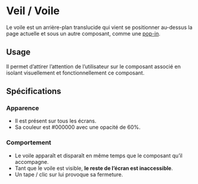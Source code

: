 # Veil / Voile

Le voile est un arrière-plan translucide qui vient se positionner au-dessus la page actuelle et sous un autre composant, comme une [pop-in](/storybook/?path=/story/components-notifiers-pop-ins--design).

## Usage

Il permet d’attirer l’attention de l’utilisateur sur le composant associé en isolant visuellement et fonctionnellement ce composant.


## Spécifications

### Apparence

- Il est présent sur tous les écrans.
- Sa couleur est #000000 avec une opacité de 60%.

### Comportement

- Le voile apparaît et disparaît en même temps que le composant qu’il accompagne.
- Tant que le voile est visible, **le reste de l’écran est inaccessible**.
- Un tape / clic sur lui provoque sa fermeture.
